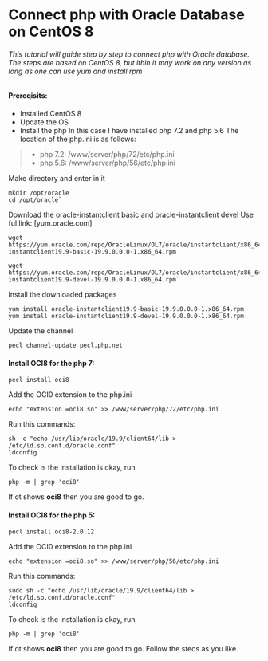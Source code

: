 # Connect php with Oracle Database on CentOS 8
###### This tutorial will guide step by step to connect php with Oracle database. The steps are based on CentOS 8, but ithin it may work on any version as long as one can use yum and install rpm
#### Prereqisits:
- Installed CentOS 8
- Update the OS
- Install the php
In this case I have installed php 7.2 and php 5.6
The location of the php.ini is as follows:
> - php 7.2: /www/server/php/72/etc/php.ini
> - php 5.6: /www/server/php/56/etc/php.ini

Make directory and enter in it
```
mkdir /opt/oracle
cd /opt/oracle`
```
Download the  oracle-instantclient basic and  oracle-instantclient devel
Use ful link: [yum.oracle.com]

```
wget https://yum.oracle.com/repo/OracleLinux/OL7/oracle/instantclient/x86_64/getPackage/oracle-instantclient19.9-basic-19.9.0.0.0-1.x86_64.rpm
```
```
wget https://yum.oracle.com/repo/OracleLinux/OL7/oracle/instantclient/x86_64/getPackage/oracle-instantclient19.9-devel-19.9.0.0.0-1.x86_64.rpm`
```
Install the downloaded packages
```
yum install oracle-instantclient19.9-basic-19.9.0.0.0-1.x86_64.rpm
yum install oracle-instantclient19.9-devel-19.9.0.0.0-1.x86_64.rpm
```
Update the channel
```
pecl channel-update pecl.php.net
```
#### Install OCI8 for the php 7:
```
pecl install oci8
```
Add the OCI0 extension to the php.ini
```
echo "extension =oci8.so" >> /www/server/php/72/etc/php.ini
```
Run this commands:
```
sh -c "echo /usr/lib/oracle/19.9/client64/lib > /etc/ld.so.conf.d/oracle.conf"
ldconfig
```
To check is the installation is okay, run
```
php -m | grep 'oci8'
```
If ot shows **oci8** then you are good to go.

#### Install OCI8 for the php 5:
```
pecl install oci8-2.0.12
```
Add the OCI0 extension to the php.ini
```
echo "extension =oci8.so" >> /www/server/php/56/etc/php.ini
```
Run this commands:
```
sudo sh -c "echo /usr/lib/oracle/19.9/client64/lib > /etc/ld.so.conf.d/oracle.conf"
ldconfig
```
To check is the installation is okay, run
```
php -m | grep 'oci8'
```
If ot shows **oci8** then you are good to go.
Follow the steos as you like.
